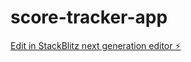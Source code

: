 # score-tracker-app

[Edit in StackBlitz next generation editor ⚡️](https://stackblitz.com/~/github.com/Bateyjosue/score-tracker-app)